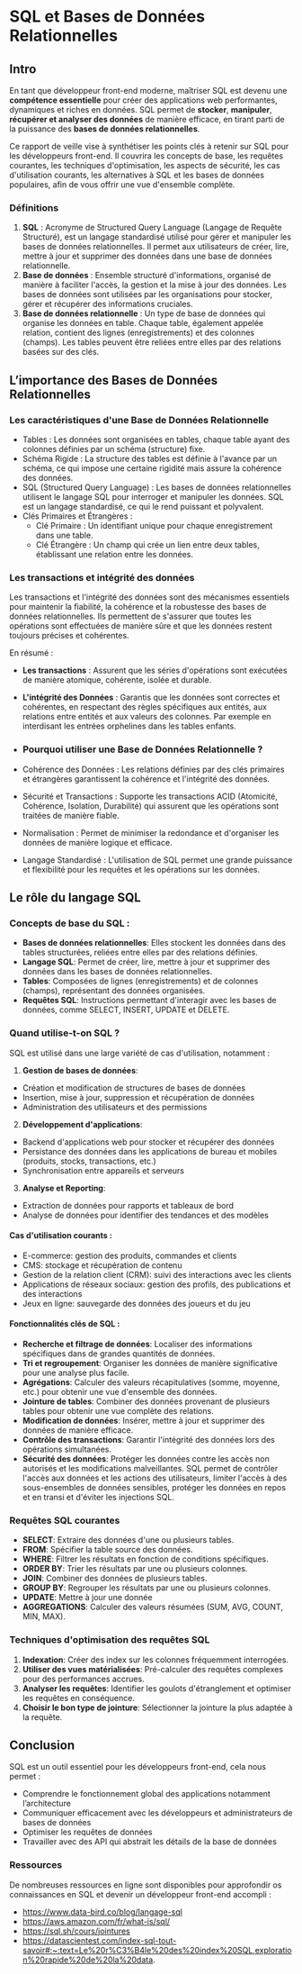 # SQL et Bases de Données Relationnelles

## Intro
En tant que développeur front-end moderne, maîtriser SQL est devenu une **compétence essentielle** pour créer des applications web performantes, dynamiques et riches en données. SQL permet de **stocker**, **manipuler**, **récupérer et analyser des données** de manière efficace, en tirant parti de la puissance des **bases de données relationnelles**.

Ce rapport de veille vise à synthétiser les points clés à retenir sur SQL pour les développeurs front-end.  Il couvrira les concepts de base, les requêtes courantes, les techniques d'optimisation, les aspects de sécurité, les cas d'utilisation courants, les alternatives à SQL et les bases de données populaires, afin de vous offrir une vue d'ensemble complète.

### Définitions
1. **SQL** : Acronyme de Structured Query Language (Langage de Requête Structuré), est un langage standardisé utilisé pour gérer et manipuler les bases de données relationnelles. Il permet aux utilisateurs de créer, lire, mettre à jour et supprimer des données dans une base de données relationnelle.
2. **Base de données** : Ensemble structuré d'informations, organisé de manière à faciliter l'accès, la gestion et la mise à jour des données. Les bases de données sont utilisées par les organisations pour stocker, gérer et récupérer des informations cruciales.
3. **Base de données relationnelle** : Un type de base de données qui organise les données en table. Chaque table, également appelée relation, contient des lignes (enregistrements) et des colonnes (champs). Les tables peuvent être reliées entre elles par des relations basées sur des clés.

## L’importance des Bases de Données Relationnelles

### Les caractéristiques d'une Base de Données Relationnelle
- Tables : Les données sont organisées en tables, chaque table ayant des colonnes définies par un schéma (structure) fixe.
- Schéma Rigide : La structure des tables est définie à l'avance par un schéma, ce qui impose une certaine rigidité mais assure la cohérence des données.
- SQL (Structured Query Language) : Les bases de données relationnelles utilisent le langage SQL pour interroger et manipuler les données. SQL est un langage standardisé, ce qui le rend puissant et polyvalent.
- Clés Primaires et Étrangères :
  - Clé Primaire : Un identifiant unique pour chaque enregistrement dans une table.
  - Clé Étrangère : Un champ qui crée un lien entre deux tables, établissant une relation entre les données.

### Les transactions et intégrité des données
Les transactions et l'intégrité des données sont des mécanismes essentiels pour maintenir la fiabilité, la cohérence et la robustesse des bases de données relationnelles. Ils permettent de s'assurer que toutes les opérations sont effectuées de manière sûre et que les données restent toujours précises et cohérentes.

En résumé : 
- **Les transactions** : Assurent que les séries d'opérations sont exécutées de manière atomique, cohérente, isolée et durable.
- **L'intégrité des Données** : Garantis que les données sont correctes et cohérentes, en respectant des règles spécifiques aux entités, aux relations entre entités et aux valeurs des colonnes. Par exemple en interdisant les entrées orphelines dans les tables enfants.

- ### Pourquoi utiliser une Base de Données Relationnelle ?
- Cohérence des Données : Les relations définies par des clés primaires et étrangères garantissent la cohérence et l'intégrité des données.
- Sécurité et Transactions : Supporte les transactions ACID (Atomicité, Cohérence, Isolation, Durabilité) qui assurent que les opérations sont traitées de manière fiable.
- Normalisation : Permet de minimiser la redondance et d'organiser les données de manière logique et efficace.
- Langage Standardisé : L'utilisation de SQL permet une grande puissance et flexibilité pour les requêtes et les opérations sur les données.

## Le rôle du langage SQL

### Concepts de base du SQL :
- **Bases de données relationnelles**: Elles stockent les données dans des tables structurées, reliées entre elles par des relations définies.
- **Langage SQL**: Permet de créer, lire, mettre à jour et supprimer des données dans les bases de données relationnelles.
- **Tables**: Composées de lignes (enregistrements) et de colonnes (champs), représentant des données organisées.
- **Requêtes SQL**: Instructions permettant d'interagir avec les bases de données, comme SELECT, INSERT, UPDATE et DELETE.

### Quand utilise-t-on SQL ?
SQL est utilisé dans une large variété de cas d'utilisation, notamment :

1. **Gestion de bases de données**:
- Création et modification de structures de bases de données
- Insertion, mise à jour, suppression et récupération de données
- Administration des utilisateurs et des permissions

2. **Développement d'applications**:
- Backend d'applications web pour stocker et récupérer des données
- Persistance des données dans les applications de bureau et mobiles (produits, stocks, transactions, etc.)
- Synchronisation entre appareils et serveurs

3. **Analyse et Reporting**:
- Extraction de données pour rapports et tableaux de bord
- Analyse de données pour identifier des tendances et des modèles

#### Cas d'utilisation courants :
- E-commerce: gestion des produits, commandes et clients
- CMS: stockage et récupération de contenu
- Gestion de la relation client (CRM): suivi des interactions avec les clients
- Applications de réseaux sociaux: gestion des profils, des publications et des interactions
- Jeux en ligne: sauvegarde des données des joueurs et du jeu

#### Fonctionnalités clés de SQL :
- **Recherche et filtrage de données**: Localiser des informations spécifiques dans de grandes quantités de données.
- **Tri et regroupement**: Organiser les données de manière significative pour une analyse plus facile.
- **Agrégations**: Calculer des valeurs récapitulatives (somme, moyenne, etc.) pour obtenir une vue d'ensemble des données.
- **Jointure de tables**: Combiner des données provenant de plusieurs tables pour obtenir une vue complète des relations.
- **Modification de données**: Insérer, mettre à jour et supprimer des données de manière efficace.
- **Contrôle des transactions**: Garantir l'intégrité des données lors des opérations simultanées.
- **Sécurité des données**: Protéger les données contre les accès non autorisés et les modifications malveillantes. SQL permet de contrôler l'accès aux données et les actions des utilisateurs, limiter l'accès à des sous-ensembles de données sensibles, protéger les données en repos et en transi et d'éviter les injections SQL.

### Requêtes SQL courantes
- **SELECT**: Extraire des données d'une ou plusieurs tables.
- **FROM**: Spécifier la table source des données.
- **WHERE**: Filtrer les résultats en fonction de conditions spécifiques.
- **ORDER BY**: Trier les résultats par une ou plusieurs colonnes.
- **JOIN**: Combiner des données de plusieurs tables.
- **GROUP BY**: Regrouper les résultats par une ou plusieurs colonnes.
- **UPDATE**: Mettre à jour une donnée
- **AGGREGATIONS**: Calculer des valeurs résumées (SUM, AVG, COUNT, MIN, MAX).

### Techniques d'optimisation des requêtes SQL
1. **Indexation**: Créer des index sur les colonnes fréquemment interrogées.
2. **Utiliser des vues matérialisées**: Pré-calculer des requêtes complexes pour des performances accrues.
3. **Analyser les requêtes**: Identifier les goulots d'étranglement et optimiser les requêtes en conséquence.
4. **Choisir le bon type de jointure**: Sélectionner la jointure la plus adaptée à la requête.


## Conclusion
SQL est un outil essentiel pour les développeurs front-end, cela nous permet : 
- Comprendre le fonctionnement global des applications notamment l’architecture
- Communiquer efficacement avec les développeurs et administrateurs de bases de données
- Optimiser les requêtes de données
- Travailler avec des API qui abstrait les détails de la base de données


### Ressources
De nombreuses ressources en ligne sont disponibles pour approfondir os connaissances en SQL et devenir un développeur front-end accompli : 
- https://www.data-bird.co/blog/langage-sql
- https://aws.amazon.com/fr/what-is/sql/
- https://sql.sh/cours/jointures
- https://datascientest.com/index-sql-tout-savoir#:~:text=Le%20r%C3%B4le%20des%20index%20SQL,exploration%20rapide%20de%20la%20data.
